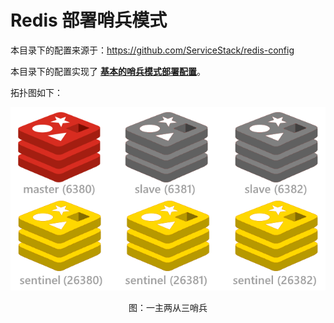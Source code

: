 # Redis 部署哨兵模式

本目录下的配置来源于：https://github.com/ServiceStack/redis-config

本目录下的配置实现了 [**基本的哨兵模式部署配置**](http://redis.io/topics/sentinel#example-2-basic-setup-with-three-boxes)。

拓扑图如下：

<div align="center">
<img src="instant-sentinel-setup.png" />
<p>图：一主两从三哨兵</p>
</div>
